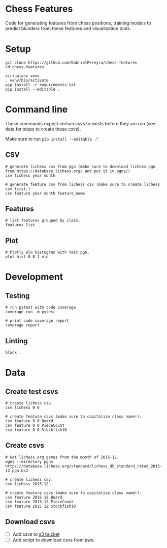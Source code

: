# Chess Features

Code for generating features from chess positions, training models to predict blunders from these features and visualization tools.

# Setup

```
git clone https://github.com/GabrielPereyra/chess-features
cd chess-features

virtualenv venv
. venv/bin/activate
pip install -r requirements.txt
pip install --editable .
```

# Command line

These commands expect certain csvs to exists before they are run (see data for steps to create these csvs).

Make sure to run `pip install --editable .`!

## CSV
```
# generate lichess csv from pgn (make sure to download lichess pgn from https://database.lichess.org/ and put it in pgns/)
csv lichess year month

# generate feature csv from lichess csv (make sure to create lichess csv first.)
csv feature year month feature_name
```

## Features
```
# list features grouped by class.
features list
```

## Plot
```
# Plotly elo histogram with test pgn.
plot hist 0 0 1 elo
```

# Development

## Testing

```
# run pytest with code coverage
coverage run -m pytest

# print code coverage report
coverage report
```

## Linting
```
black .
```

# Data

## Create test csvs
```
# create lichess csv.
csv lichess 0 0

# create feature csvs (make sure to capitalize class name!).
csv feature 0 0 Board
csv feature 0 0 PieceCount
csv feature 0 0 Stockfish10
```

## Create csvs
```
# Get lichess.org games from the month of 2015-12.
wget --directory pgns https://database.lichess.org/standard/lichess_db_standard_rated_2015-12.pgn.bz2

# create lichess csv.
csv lichess 2015 12

# create feature csvs (make sure to capitalize class name!).
csv feature 2015 12 Board
csv feature 2015 12 PieceCount
csv feature 2015 12 Stockfish10
```

## Download csvs
- [ ] Add csvs to [s3 bucket](https://s3.console.aws.amazon.com/s3/buckets/chess-puzzles)
- [ ] Add script to download csvs from aws.